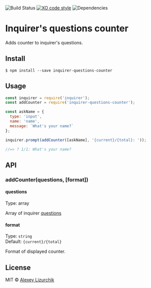 ![Build Status](https://img.shields.io/travis/likerRr/inquirer-questions-counter/master.svg)
[![XO code style](https://img.shields.io/badge/code_style-XO-5ed9c7.svg)](https://github.com/sindresorhus/xo)
![Dependencies](https://img.shields.io/david/likerRr/inquirer-questions-counter.svg)

# Inquirer's questions counter

Adds counter to inquirer's questions.

## Install

```
$ npm install --save inquirer-questions-counter
```


## Usage

```js
const inquirer = require('inquirer');
const addCounter = require('inquirer-questions-counter');

const askName = {
  type: 'input',
  name: 'name',
  message: `What's your name?`
};

inquirer.prompt(addCounter([askName], '{current}/{total}: '));

//=> ? 1/1: What's your name?
```


## API

### addCounter(questions, [format])

#### questions

Type: array

Array of inquirer [questions](https://github.com/SBoudrias/Inquirer.js#questions)

#### format

Type: `string`<br>
Default: `{current}/{total} `

Format of displayed counter.


## License

MIT © [Alexey Lizurchik](https://github.com/likerRr)
